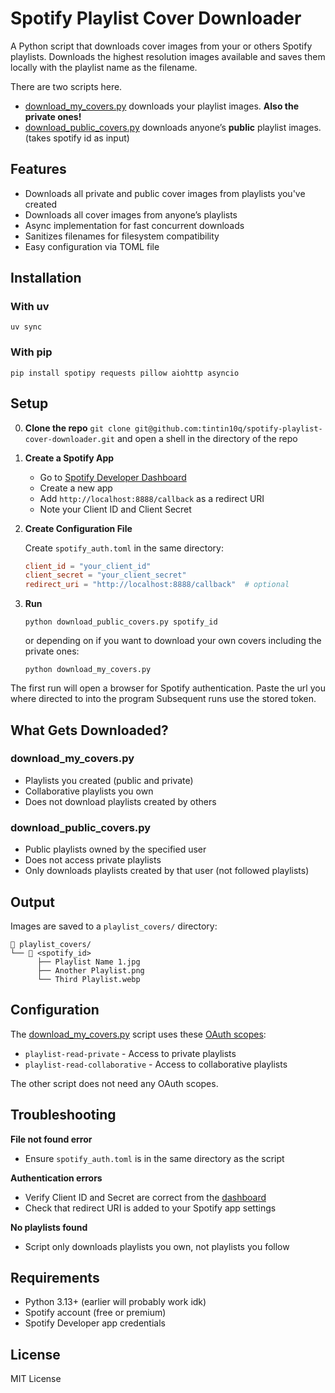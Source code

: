 # Spotify Playlist Cover Downloader

A Python script that downloads cover images from your or others Spotify playlists. 
Downloads the highest resolution images available and saves them locally with the playlist name as the filename.

There are two scripts here. 

- [download_my_covers.py](./download_my_covers.py) downloads your playlist images. **Also the private ones!** 
- [download_public_covers.py](./download_public_covers.py) downloads anyone’s **public** playlist images. (takes spotify id as input)

## Features

- Downloads all private and public cover images from playlists you've created
- Downloads all cover images from anyone’s playlists
- Async implementation for fast concurrent downloads
- Sanitizes filenames for filesystem compatibility
- Easy configuration via TOML file

## Installation

### With uv

```shell
uv sync
```

### With pip

```shell
pip install spotipy requests pillow aiohttp asyncio
```

## Setup

0. **Clone the repo** `git clone git@github.com:tintin10q/spotify-playlist-cover-downloader.git` and open a shell in the directory of the repo

1. **Create a Spotify App**
   - Go to [Spotify Developer Dashboard](https://developer.spotify.com/dashboard)
   - Create a new app
   - Add `http://localhost:8888/callback` as a redirect URI
   - Note your Client ID and Client Secret

2. **Create Configuration File**
   
   Create `spotify_auth.toml` in the same directory:
   ```toml
   client_id = "your_client_id"
   client_secret = "your_client_secret"
   redirect_uri = "http://localhost:8888/callback"  # optional
   ```

3. **Run**
   ```shell
   python download_public_covers.py spotify_id
   ```
   or depending on if you want to download your own covers including the private ones:
   ```shell
   python download_my_covers.py 
   ```

The first run will open a browser for Spotify authentication. 
Paste the url you where directed to into the program
Subsequent runs use the stored token.

## What Gets Downloaded?

### download_my_covers.py
- Playlists you created (public and private)
- Collaborative playlists you own
- Does not download playlists created by others

### download_public_covers.py
- Public playlists owned by the specified user
- Does not access private playlists
- Only downloads playlists created by that user (not followed playlists)

## Output

Images are saved to a `playlist_covers/` directory:
```
📁 playlist_covers/
└── 📁 <spotify_id>
      ├── Playlist Name 1.jpg
      ├── Another Playlist.png
      └── Third Playlist.webp
```

## Configuration

The [download_my_covers.py](download_my_covers.py) script uses these [OAuth scopes](https://developer.spotify.com/documentation/web-api/concepts/scopes):
- `playlist-read-private` - Access to private playlists
- `playlist-read-collaborative` - Access to collaborative playlists

The other script does not need any OAuth scopes.

## Troubleshooting

**File not found error**
- Ensure `spotify_auth.toml` is in the same directory as the script

**Authentication errors**
- Verify Client ID and Secret are correct from the [dashboard](https://developer.spotify.com/dashboard)
- Check that redirect URI is added to your Spotify app settings

**No playlists found**

- Script only downloads playlists you own, not playlists you follow

## Requirements

- Python 3.13+ (earlier will probably work idk)
- Spotify account (free or premium)
- Spotify Developer app credentials

## License

MIT License
